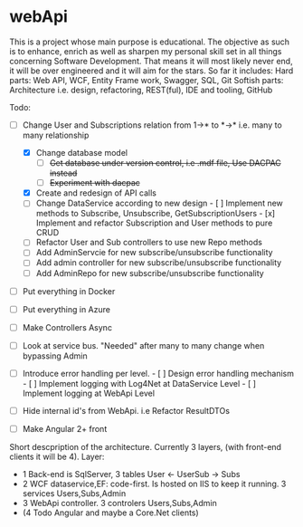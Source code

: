 # webApi

This is a project whose main purpose is educational. The objective as such is to enhance, enrich as well as sharpen my personal skill set in all things concerning Software Development.
That means it will most likely never end, it will be over engineered and it will aim for the stars.
So far it includes: 
Hard parts: Web API, WCF, Entity Frame work, Swagger, SQL, Git
Softish parts: Architecture i.e. design, refactoring, REST(ful), IDE and tooling, GitHub

Todo:
- [ ] Change User and Subscriptions relation from 1->* to \*->\* i.e. many to many relationship
   - [x] Change database model
      - [ ] ~~Get database under version control, i.e .mdf file, Use DACPAC instead~~
      - [ ] ~~Experiment with dacpac~~
   - [x] Create and redesign of API calls
    - [ ] Change DataService according to new design
          - [ ] Implement new methods to Subscribe, Unsubscribe, GetSubscriptionUsers
          - [x] Implement and refactor Subscription and User methods to pure CRUD
    - [ ] Refactor User and Sub controllers to use new Repo methods
    - [ ] Add AdminServcie for new subscribe/unsubscribe functionality
    - [ ] Add admin controller for new subscribe/unsubscribe functionality
   - [ ] Add AdminRepo for new subscribe/unsubscribe functionality
- [ ] Put everything in Docker
- [ ] Put everything in Azure
- [ ] Make Controllers Async
- [ ] Look at service bus. "Needed" after many to many change when bypassing Admin 
- [ ] Introduce error handling per level.
         - [ ] Design error handling mechanism
         - [ ] Implement logging with Log4Net at DataService Level
         - [ ] Implement logging at WebApi Level
- [ ] Hide internal id's from WebApi. i.e Refactor ResultDTOs 
- [ ] Make Angular 2+ front
    

Short descpription of the architecture. Currently 3 layers, (with front-end clients it will be 4). 
Layer: 
  - 1 Back-end is SqlServer, 3 tables User <- UserSub -> Subs
  - 2 WCF dataservice,EF: code-first. Is hosted on IIS to keep it running. 3 services Users,Subs,Admin
  - 3 WebApi controller.  3 controlers Users,Subs,Admin
  - (4 Todo Angular and maybe a Core.Net clients)
